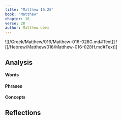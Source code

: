 ```yaml
---
title: "Matthew 16:28"
book: "Matthew"
chapter: 16
verse: 28
author: Matthew Levi
---
```

![[/Greek/Matthew/016/Matthew-016-028G.md#Text]]
![[/Hebrew/Matthew/016/Matthew-016-028H.md#Text]]

## Analysis

#### Words

#### Phrases

#### Concepts

## Reflections
